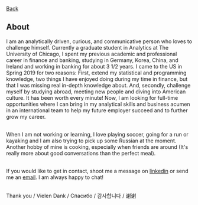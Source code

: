 [Back](/index.md)

## About

I am an analytically driven, curious, and communicative person who loves to challenge himself. Currently a graduate student in Analytics at The University of Chicago, I spent my previous academic and professional career in finance and banking, studying in Germany, Korea, China, and Ireland and working in banking for about 3 1/2 years. I came to the US in Spring 2019 for two reasons: First, extend my statistical and programming knowledge, two things I have enjoyed doing during my time in finance, but that I was missing real in-depth knowledge about. And, secondly, challenge myself by studying abroad, meeting new people and diving into American culture. It has been worth every minute! Now, I am looking for full-time opportunities where I can bring in my analytical skills and business acumen in an international team to help my future employer succeed and to further grow my career.<br><br>

When I am not working or learning, I love playing soccer, going for a run or kayaking and I am also trying to pick up some Russian at the moment. Another hobby of mine is cooking, especially when friends are around (It's really more about good conversations than the perfect meal).<br><br>

If you would like to get in contact, shoot me a message on [linkedin](https://www.linkedin.com/in/markus-wehr) or send me an [email](mailto:mwehr@uchicago.edu?subject=[GitHub]%20Source%20Han%20Sans). I am always happy to chat!<br><br>

Thank you / Vielen Dank / Спасибо / 감사합니다 / 谢谢
